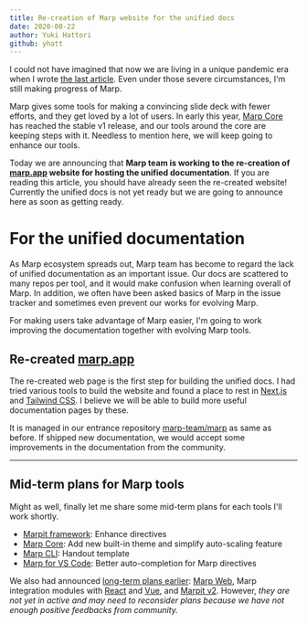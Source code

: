 ```yaml
---
title: Re-creation of Marp website for the unified docs
date: 2020-08-22
author: Yuki Hattori
github: yhatt
---
```


[marpit framework]: https://marpit.marp.app/
[marp core]: https://github.com/marp-team/marp-core
[marp cli]: https://github.com/marp-team/marp-cli
[marp for vs code]: https://marketplace.visualstudio.com/items?itemName=marp-team.marp-vscode

I could not have imagined that now we are living in a unique pandemic era when I wrote [the last article](/blog/the-story-of-marp-next). Even under those severe circumstances, I'm still making progress of Marp.

Marp gives some tools for making a convincing slide deck with fewer efforts, and they get loved by a lot of users. In early this year, [Marp Core] has reached the stable v1 release, and our tools around the core are keeping steps with it. Needless to mention here, we will keep going to enhance our tools.

Today we are announcing that **Marp team is working to the re-creation of [marp.app](/) website for hosting the unified documentation**. If you are reading this article, you should have already seen the re-created website! Currently the unified docs is not yet ready but we are going to announce here as soon as getting ready.

<!-- more -->

# For the unified documentation

As Marp ecosystem spreads out, Marp team has become to regard the lack of unified documentation as an important issue. Our docs are scattered to many repos per tool, and it would make confusion when learning overall of Marp. In addition, we often have been asked basics of Marp in the issue tracker and sometimes even prevent our works for evolving Marp.

For making users take advantage of Marp easier, I'm going to work improving the documentation together with evolving Marp tools.

## Re-created [marp.app](/)

The re-created web page is the first step for building the unified docs. I had tried various tools to build the website and found a place to rest in [Next.js](https://nextjs.org/) and [Tailwind CSS](https://tailwindcss.com/). I believe we will be able to build more useful documentation pages by these.

It is managed in our entrance repository [marp-team/marp](https://github.com/marp-team/marp) as same as before. If shipped new documentation, we would accept some improvements in the documentation from the community.

---

## Mid-term plans for Marp tools

Might as well, finally let me share some mid-term plans for each tools I'll work shortly.

- [Marpit framework]: Enhance directives
- [Marp Core]: Add new built-in theme and simplify auto-scaling feature
- [Marp CLI]: Handout template
- [Marp for VS Code]: Better auto-completion for Marp directives

We also had announced [long-term plans earlier](/blog/the-story-of-marp-next): [Marp Web](https://web.marp.app/), Marp integration modules with [React](https://github.com/marp-team/marp-react) and [Vue](https://github.com/marp-team/marp-react), and [Marpit v2](https://github.com/marp-team/marpit/issues/194). However, _they are not yet in active and may need to reconsider plans because we have not enough positive feedbacks from community._
